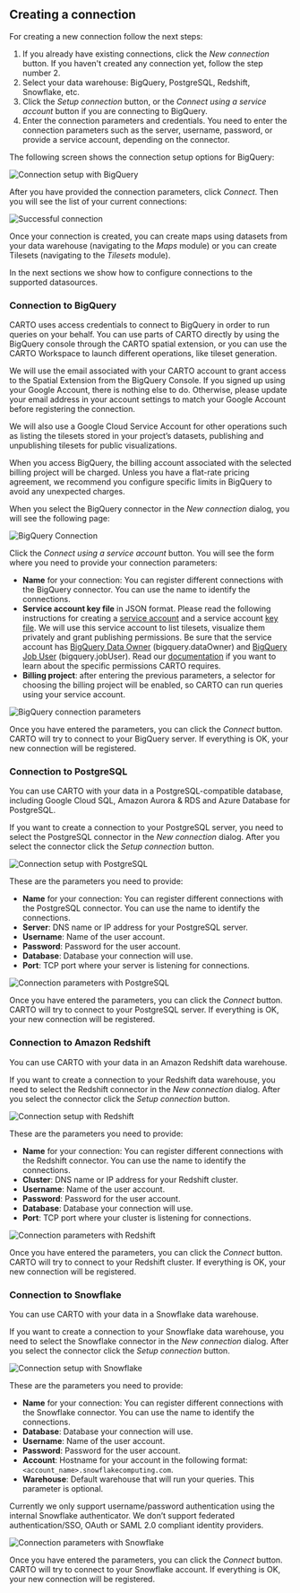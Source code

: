## Creating a connection

For creating a new connection follow the next steps:

1. If you already have existing connections, click the *New connection* button. If you haven't created any connection yet, follow the step number 2.
2. Select your data warehouse: BigQuery, PostgreSQL, Redshift, Snowflake, etc.
3. Click the *Setup connection* button, or the *Connect using a service account* button if you are connecting to BigQuery.
4. Enter the connection parameters and credentials. You need to enter the connection parameters such as the server, username, password, or provide a service account, depending on the connector.

The following screen shows the connection setup options for BigQuery:

![Connection setup with BigQuery](/img/cloud-native-workspace/connections/connections_bigquery_parameters.png)

After you have provided the connection parameters, click *Connect*. Then you will see the list of your current connections:

![Successful connection](/img/cloud-native-workspace/connections/connections_successful.png)

Once your connection is created, you can create maps using datasets from your data warehouse (navigating to the *Maps* module) or you can create Tilesets (navigating to the *Tilesets* module).

In the next sections we show how to configure connections to the supported datasources.

### Connection to BigQuery

CARTO uses access credentials to connect to BigQuery in order to run queries on your behalf.
You can use parts of CARTO directly by using the BigQuery console through the CARTO spatial extension, or you can use the CARTO Workspace to launch different operations, like tileset generation.

We will use the email associated with your CARTO account to grant access to the Spatial Extension from the BigQuery Console. If you signed up using your Google Account, there is nothing else to do. Otherwise, please update your email address in your account settings to match your Google Account before registering the connection.

We will also use a Google Cloud Service Account for other operations such as listing the tilesets stored in your project’s datasets, publishing and unpublishing tilesets for public visualizations.

When you access BigQuery, the billing account associated with the selected billing project will be charged. Unless you have a flat-rate pricing agreement, we recommend you configure specific limits in BigQuery to avoid any unexpected charges.

When you select the BigQuery connector in the *New connection* dialog, you will see the following page:

![BigQuery Connection](/img/cloud-native-workspace/connections/connections_bigquery_first.png)

Click the *Connect using a service account* button. You will see the form where you need to provide your connection parameters:

- **Name** for your connection: You can register different connections with the BigQuery connector. You can use the name to identify the connections.
- **Service account key file** in JSON format. Please read the following instructions for creating a <a href="https://cloud.google.com/iam/docs/creating-managing-service-accounts" target="_blank">service account</a> and a service account <a href="https://cloud.google.com/iam/docs/creating-managing-service-account-keys" target="_blank">key file</a>. We will use this service account to list tilesets, visualize them privately and grant publishing permissions. Be sure that the service account has <a href="https://cloud.google.com/iam/docs/understanding-roles#bigquery-roles" target="_blank">BigQuery Data Owner</a> (bigquery.dataOwner) and <a href="https://cloud.google.com/iam/docs/understanding-roles#bigquery-roles" target="_blank">BigQuery Job User</a> (bigquery.jobUser). Read our <a href="https://docs.carto.com/spatial-extension-bq/overview/getting-started/" target="_blank">documentation</a> if you want to learn about the specific permissions CARTO requires.
- **Billing project**: after entering the previous parameters, a selector for choosing the billing project will be enabled, so CARTO can run queries using your service account.

![BigQuery connection parameters](/img/cloud-native-workspace/connections/connections_bigquery_parameters.png)

Once you have entered the parameters, you can click the *Connect* button. CARTO will try to connect to your BigQuery server. If everything is OK, your new connection will be registered.

### Connection to PostgreSQL

You can use CARTO with your data in a PostgreSQL-compatible database, including Google Cloud SQL, Amazon Aurora & RDS and Azure Database for PostgreSQL.

If you want to create a connection to your PostgreSQL server, you need to select the PostgreSQL connector in the *New connection* dialog. After you select the connector click the *Setup connection* button.

![Connection setup with PostgreSQL](/img/cloud-native-workspace/connections/connections_postgres_first.png)

These are the parameters you need to provide:

- **Name** for your connection: You can register different connections with the PostgreSQL connector. You can use the name to identify the connections.
- **Server**: DNS name or IP address for your PostgreSQL server.
- **Username**: Name of the user account.
- **Password**: Password for the user account.
- **Database**: Database your connection will use.
- **Port**: TCP port where your server is listening for connections.

![Connection parameters with PostgreSQL](/img/cloud-native-workspace/connections/connections_postgres_parameters.png)

Once you have entered the parameters, you can click the *Connect* button. CARTO will try to connect to your PostgreSQL server. If everything is OK, your new connection will be registered.

### Connection to Amazon Redshift

You can use CARTO with your data in an Amazon Redshift data warehouse.

If you want to create a connection to your Redshift data warehouse, you need to select the Redshift connector in the *New connection* dialog. After you select the connector click the *Setup connection* button.

![Connection setup with Redshift](/img/cloud-native-workspace/connections/connections_redshift_first.png)

These are the parameters you need to provide:

- **Name** for your connection: You can register different connections with the Redshift connector. You can use the name to identify the connections.
- **Cluster**: DNS name or IP address for your Redshift cluster.
- **Username**: Name of the user account.
- **Password**: Password for the user account.
- **Database**: Database your connection will use.
- **Port**: TCP port where your cluster is listening for connections.

![Connection parameters with Redshift](/img/cloud-native-workspace/connections/connections_redshift_parameters.png)

Once you have entered the parameters, you can click the *Connect* button. CARTO will try to connect to your Redshift cluster. If everything is OK, your new connection will be registered.

### Connection to Snowflake

You can use CARTO with your data in a Snowflake data warehouse.

If you want to create a connection to your Snowflake data warehouse, you need to select the Snowflake connector in the *New connection* dialog. After you select the connector click the *Setup connection* button.

![Connection setup with Snowflake](/img/cloud-native-workspace/connections/connections_snowflake_first.png)

These are the parameters you need to provide:

- **Name** for your connection: You can register different connections with the Snowflake connector. You can use the name to identify the connections.
- **Database**: Database your connection will use.
- **Username**: Name of the user account.
- **Password**: Password for the user account.
- **Account**: Hostname for your account in the following format: `<account_name>.snowflakecomputing.com`.
- **Warehouse**: Default warehouse that will run your queries. This parameter is optional.

Currently we only support username/password authentication using the internal Snowflake authenticator. We don’t support federated authentication/SSO, OAuth or SAML 2.0 compliant identity providers.

![Connection parameters with Snowflake](/img/cloud-native-workspace/connections/connections_snowflake_parameters.png)

Once you have entered the parameters, you can click the *Connect* button. CARTO will try to connect to your Snowflake account. If everything is OK, your new connection will be registered.